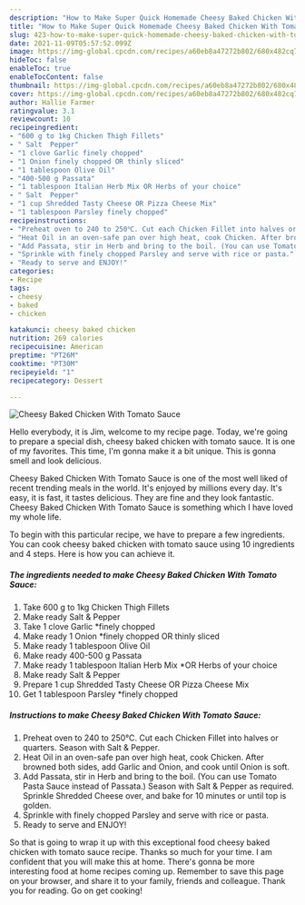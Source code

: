 ```yaml
---
description: "How to Make Super Quick Homemade Cheesy Baked Chicken With Tomato Sauce"
title: "How to Make Super Quick Homemade Cheesy Baked Chicken With Tomato Sauce"
slug: 423-how-to-make-super-quick-homemade-cheesy-baked-chicken-with-tomato-sauce
date: 2021-11-09T05:57:52.099Z
image: https://img-global.cpcdn.com/recipes/a60eb8a47272b802/680x482cq70/cheesy-baked-chicken-with-tomato-sauce-recipe-main-photo.jpg
hideToc: false
enableToc: true
enableTocContent: false
thumbnail: https://img-global.cpcdn.com/recipes/a60eb8a47272b802/680x482cq70/cheesy-baked-chicken-with-tomato-sauce-recipe-main-photo.jpg
cover: https://img-global.cpcdn.com/recipes/a60eb8a47272b802/680x482cq70/cheesy-baked-chicken-with-tomato-sauce-recipe-main-photo.jpg
author: Hallie Farmer
ratingvalue: 3.1
reviewcount: 10
recipeingredient:
- "600 g to 1kg Chicken Thigh Fillets"
- " Salt  Pepper"
- "1 clove Garlic finely chopped"
- "1 Onion finely chopped OR thinly sliced"
- "1 tablespoon Olive Oil"
- "400-500 g Passata"
- "1 tablespoon Italian Herb Mix OR Herbs of your choice"
- " Salt  Pepper"
- "1 cup Shredded Tasty Cheese OR Pizza Cheese Mix"
- "1 tablespoon Parsley finely chopped"
recipeinstructions:
- "Preheat oven to 240 to 250℃. Cut each Chicken Fillet into halves or quarters. Season with Salt & Pepper."
- "Heat Oil in an oven-safe pan over high heat, cook Chicken. After browned both sides, add Garlic and Onion, and cook until Onion is soft."
- "Add Passata, stir in Herb and bring to the boil. (You can use Tomato Pasta Sauce instead of Passata.) Season with Salt & Pepper as required. Sprinkle Shredded Cheese over, and bake for 10 minutes or until top is golden."
- "Sprinkle with finely chopped Parsley and serve with rice or pasta."
- "Ready to serve and ENJOY!"
categories:
- Recipe
tags:
- cheesy
- baked
- chicken

katakunci: cheesy baked chicken 
nutrition: 269 calories
recipecuisine: American
preptime: "PT26M"
cooktime: "PT30M"
recipeyield: "1"
recipecategory: Dessert

---
```



![Cheesy Baked Chicken With Tomato Sauce](https://img-global.cpcdn.com/recipes/a60eb8a47272b802/680x482cq70/cheesy-baked-chicken-with-tomato-sauce-recipe-main-photo.jpg)

Hello everybody, it is Jim, welcome to my recipe page. Today, we're going to prepare a special dish, cheesy baked chicken with tomato sauce. It is one of my favorites. This time, I'm gonna make it a bit unique. This is gonna smell and look delicious.



Cheesy Baked Chicken With Tomato Sauce is one of the most well liked of recent trending meals in the world. It's enjoyed by millions every day. It's easy, it is fast, it tastes delicious. They are fine and they look fantastic. Cheesy Baked Chicken With Tomato Sauce is something which I have loved my whole life.


To begin with this particular recipe, we have to prepare a few ingredients. You can cook cheesy baked chicken with tomato sauce using 10 ingredients and 4 steps. Here is how you can achieve it.

<!--inarticleads1-->

##### The ingredients needed to make Cheesy Baked Chicken With Tomato Sauce:

1. Take 600 g to 1kg Chicken Thigh Fillets
1. Make ready  Salt & Pepper
1. Take 1 clove Garlic *finely chopped
1. Make ready 1 Onion *finely chopped OR thinly sliced
1. Make ready 1 tablespoon Olive Oil
1. Make ready 400-500 g Passata
1. Make ready 1 tablespoon Italian Herb Mix *OR Herbs of your choice
1. Make ready  Salt & Pepper
1. Prepare 1 cup Shredded Tasty Cheese OR Pizza Cheese Mix
1. Get 1 tablespoon Parsley *finely chopped




<!--inarticleads2-->

##### Instructions to make Cheesy Baked Chicken With Tomato Sauce:

1. Preheat oven to 240 to 250℃. Cut each Chicken Fillet into halves or quarters. Season with Salt & Pepper.
1. Heat Oil in an oven-safe pan over high heat, cook Chicken. After browned both sides, add Garlic and Onion, and cook until Onion is soft.
1. Add Passata, stir in Herb and bring to the boil. (You can use Tomato Pasta Sauce instead of Passata.) Season with Salt & Pepper as required. Sprinkle Shredded Cheese over, and bake for 10 minutes or until top is golden.
1. Sprinkle with finely chopped Parsley and serve with rice or pasta.
1. Ready to serve and ENJOY!



So that is going to wrap it up with this exceptional food cheesy baked chicken with tomato sauce recipe. Thanks so much for your time. I am confident that you will make this at home. There's gonna be more interesting food at home recipes coming up. Remember to save this page on your browser, and share it to your family, friends and colleague. Thank you for reading. Go on get cooking!
